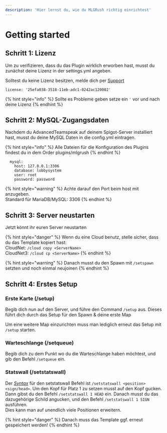 ```yaml
---
description: 'Hier lernst du, wie du MLGRush richtig einrichtest'
---
```


# Getting started

## Schritt 1: Lizenz



Um zu verifizieren, dass du das Plugin wirklich erworben hast, musst du zunächst deine Lizenz in der settings.yml angeben.

Solltest du keine Lizenz besitzen, melde dich per [Support](../other/support.md)

```text
license: '25efa038-3518-11eb-adc1-0242ac120002'
```

{% hint style="info" %}
Sollte es Probleme geben setze ein `'` vor und nach deine Lizenz
{% endhint %}

## 

## Schritt 2: MySQL-Zugangsdaten

Nachdem du AdvancedTeamspeak auf deinem Spigot-Server installiert hast, musst du deine MySQL Daten in die config.yml eintragen.

{% hint style="info" %}
Alle Dateien für die Konfiguration des Plugins findest du in dem Order plugins/mlgrush
{% endhint %}

```text
  mysql:
    host: 127.0.0.1:3306
    database: lobbysystem
    user: root
    password: password
```

{% hint style="warning" %}
Achte darauf den Port beim host mit anzugeben.  
Standard für MariaDB/MySQL: 3306
{% endhint %}



## Schritt 3: Server neustarten

Jetzt könnt ihr euren Server neustarten

{% hint style="danger" %}
Wenn du eine Cloud benutz, stelle sicher, dass du das Template kopiert hast:  
CloudNet: `/cloud copy <ServerName>`  
CloudNet3: `/cloud cp <ServerName>`
{% endhint %}

{% hint style="warning" %}
Danach musst du den Spawn mit `/setspawn` setzten und noch einmal neujoinen
{% endhint %}

## Schritt 4: Erstes Setup

### Erste Karte \(/setup\)

Begib dich nun auf den Server, und führe den Command `/setup` aus. Dieses führt dich durch das Setup für den Spawn & deine erste Map

Um eine weitere Map einzurichten muss man lediglich erneut das Setup mit `/setup` starten.

### Warteschlange \(/setqueue\)

Begib dich zu dem Punkt wo du die Warteschlange haben möchtest, und gib den Befehl `/setqueue` ein.

### Statswall \(/setstatswall\)

Der [_Syntax_](https://de.wikipedia.org/wiki/Syntax) für den setstatswall Befehl ist `/setstatswall <position> <sign/head>`. Um den Kopf für Platz 1 zu setzen musst auf den Kopf gucken. Dann gibst du den Befehl `/setstatswall 1 HEAD` ein. Danach musst du das dazugehörige Schild angucken, und den Befehl `/setstatswall 1 SIGN` ausführen.  
Dies kann man auf unendlich viele Positionen erweitern. 

{% hint style="danger" %}
Danach muss das Template ggf. erneut gespeichert werden!
{% endhint %}

